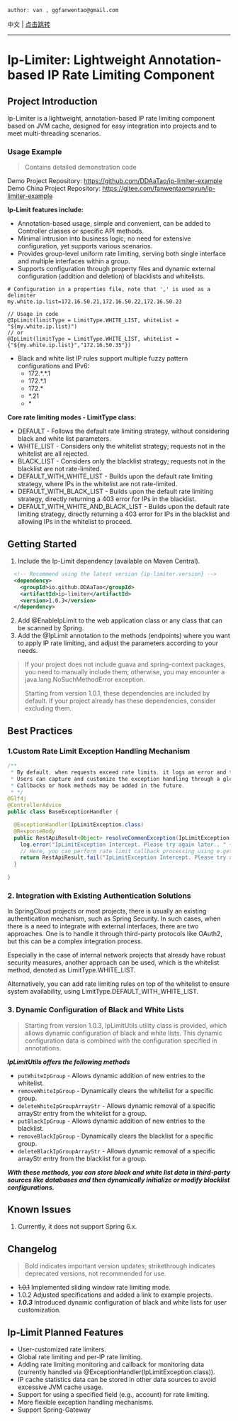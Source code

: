 ~~~
author: van , ggfanwentao@gmail.com
~~~
中文 | [点击跳转](README_zh.md)

---

# Ip-Limiter: Lightweight Annotation-based IP Rate Limiting Component

## Project Introduction
Ip-Limiter is a lightweight, annotation-based IP rate limiting component based on JVM cache, designed for easy integration into projects and to meet multi-threading scenarios.

### Usage Example
> Contains detailed demonstration code

Demo Project Repository: https://github.com/DDAaTao/ip-limiter-example \
Demo China Project Repository: https://gitee.com/fanwentaomayun/ip-limiter-example

**Ip-Limit features include:**
- Annotation-based usage, simple and convenient, can be added to Controller classes or specific API methods.
- Minimal intrusion into business logic; no need for extensive configuration, yet supports various scenarios.
- Provides group-level uniform rate limiting, serving both single interface and multiple interfaces within a group.
- Supports configuration through property files and dynamic external configuration (addition and deletion) of blacklists and whitelists.

```properties
# Configuration in a properties file, note that ',' is used as a delimiter
my.white.ip.list=172.16.50.21,172.16.50.22,172.16.50.23
```

```
// Usage in code
@IpLimit(limitType = LimitType.WHITE_LIST, whiteList = "${my.white.ip.list}")
// or
@IpLimit(limitType = LimitType.WHITE_LIST, whiteList = {"${my.white.ip.list}","172.16.50.35"})
```

- Black and white list IP rules support multiple fuzzy pattern configurations and IPv6:
  - 172.\*.\*.1
  - 172.*.1
  - 172.*
  - *.21
  - \*

**Core rate limiting modes - LimitType class:**
- DEFAULT - Follows the default rate limiting strategy, without considering black and white list parameters.
- WHITE_LIST - Considers only the whitelist strategy; requests not in the whitelist are all rejected.
- BLACK_LIST - Considers only the blacklist strategy; requests not in the blacklist are not rate-limited.
- DEFAULT_WITH_WHITE_LIST - Builds upon the default rate limiting strategy, where IPs in the whitelist are not rate-limited.
- DEFAULT_WITH_BLACK_LIST - Builds upon the default rate limiting strategy, directly returning a 403 error for IPs in the blacklist.
- DEFAULT_WITH_WHITE_AND_BLACK_LIST - Builds upon the default rate limiting strategy, directly returning a 403 error for IPs in the blacklist and allowing IPs in the whitelist to proceed.

## Getting Started

1. Include the Ip-Limit dependency (available on Maven Central).
```xml
  <!-- Recommend using the latest version {ip-limiter.version} -->
  <dependency>
    <groupId>io.github.DDAaTao</groupId>
    <artifactId>ip-limiter</artifactId>
    <version>1.0.3</version>
  </dependency>
```
2. Add @EnableIpLimit to the web application class or any class that can be scanned by Spring.
3. Add the @IpLimit annotation to the methods (endpoints) where you want to apply IP rate limiting, and adjust the parameters according to your needs.

> If your project does not include guava and spring-context packages, you need to manually include them; otherwise, you may encounter a java.lang.NoSuchMethodError exception.
>
> Starting from version 1.0.1, these dependencies are included by default. If your project already has these dependencies, consider excluding them.

## Best Practices
### 1.Custom Rate Limit Exception Handling Mechanism
```Java
/**
 * By default, when requests exceed rate limits, it logs an error and throws an IpLimitException.
 * Users can capture and customize the exception handling through a global exception handler.
 * Callbacks or hook methods may be added in the future.
 * */
@Slf4j
@ControllerAdvice
public class BaseExceptionHandler {

  @ExceptionHandler(IpLimitException.class)
  @ResponseBody
  public RestApiResult<Object> resolveCommonException(IpLimitException e) {
    log.error("IpLimitException Intercept. Please try again later.. " + e.getMessage());
    // Here, you can perform rate limit callback processing using e.getRequestIp() and e.getGroupName()
    return RestApiResult.fail("IpLimitException Intercept. Please try again later.. ");
  }
  
}
```

### 2. Integration with Existing Authentication Solutions

In SpringCloud projects or most projects, there is usually an existing authentication mechanism, such as Spring Security. In such cases, when there is a need to integrate with external interfaces, there are two approaches. One is to handle it through third-party protocols like OAuth2, but this can be a complex integration process.

Especially in the case of internal network projects that already have robust security measures, another approach can be used, which is the whitelist method, denoted as LimitType.WHITE_LIST.

Alternatively, you can add rate limiting rules on top of the whitelist to ensure system availability, using LimitType.DEFAULT_WITH_WHITE_LIST.

### 3. Dynamic Configuration of Black and White Lists
> Starting from version 1.0.3, IpLimitUtils utility class is provided, which allows dynamic configuration of black and white lists. This dynamic configuration data is combined with the configuration specified in annotations.

***IpLimitUtils offers the following methods***
- `putWhiteIpGroup` - Allows dynamic addition of new entries to the whitelist.
- `removeWhiteIpGroup` - Dynamically clears the whitelist for a specific group.
- `deleteWhiteIpGroupArrayStr` - Allows dynamic removal of a specific arrayStr entry from the whitelist for a group.
- `putBlackIpGroup` - Allows dynamic addition of new entries to the blacklist.
- `removeBlackIpGroup` - Dynamically clears the blacklist for a specific group.
- `deleteBlackIpGroupArrayStr` - Allows dynamic removal of a specific arrayStr entry from the blacklist for a group.

***With these methods, you can store black and white list data in third-party sources like databases and then dynamically initialize or modify blacklist configurations.***

## Known Issues
1. Currently, it does not support Spring 6.x.

## Changelog
> Bold indicates important version updates; strikethrough indicates deprecated versions, not recommended for use.

- ~~1.0.1~~ Implemented sliding window rate limiting mode.
- 1.0.2 Adjusted specifications and added a link to example projects.
- ___1.0.3___ Introduced dynamic configuration of black and white lists for user customization.


## Ip-Limit Planned Features
- User-customized rate limiters.
- Global rate limiting and per-IP rate limiting.
- Adding rate limiting monitoring and callback for monitoring data (currently handled via @ExceptionHandler(IpLimitException.class)).
- IP cache statistics data can be stored in other data sources to avoid excessive JVM cache usage.
- Support for using a specified field (e.g., account) for rate limiting.
- More flexible exception handling mechanisms.
- Support Spring-Gateway



